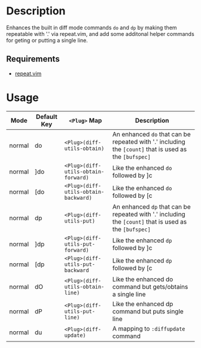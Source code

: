 Description
===========
Enhances the built in diff mode commands `do` and `dp` by making them
repeatable with '.' via repeat.vim, and add some additonal helper commands for
geting or putting a single line.

Requirements
-----------
* [repeat.vim](https://github.com/tpope/vim-repeat)

Usage
=====
| Mode   | Default Key | `<Plug>` Map                         | Description                                                                                            |
| ----   | ----------- | --------------------------------     | ------------------------------------------------------------------------------------------------------ |
| normal | do          | `<Plug>(diff-utils-obtain)`          | An enhanced `do` that can be repeated with '.' including the `[count]` that is used as the `[bufspec]` |
| normal | ]do         | `<Plug>(diff-utils-obtain-forward)`  | Like the enhanced `do` followed by ]c                                                                  |
| normal | [do         | `<Plug>(diff-utils-obtain-backward)` | Like the enhanced `do` followed by [c                                                                  |
| normal | dp          | `<Plug>(diff-utils-put)`             | An enhanced `dp` that can be repeated with '.' including the `[count]` that is used as the `[bufspec]` |
| normal | ]dp         | `<Plug>(diff-utils-put-forward)`     | Like the enhanced `dp` followed by ]c                                                                  |
| normal | [dp         | `<Plug>(diff-utils-put-backward`     | Like the enhanced `dp` followed by [c                                                                  |
| normal | dO          | `<Plug>(diff-utils-obtain-line)`     | Like the enhanced do command but gets/obtains a single line                                            |
| normal | dP          | `<Plug>(diff-utils-put-line)`        | Like the enhanced dp command but puts single line                                                      |
| normal | du          | `<Plug>(diff-update)`                | A mapping to `:diffupdate` command                                                                     |
